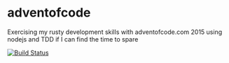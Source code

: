 # adventofcode
Exercising my rusty development skills with adventofcode.com 2015 using nodejs and TDD if I can find the time to spare

[![Build Status](https://travis-ci.org/gitKad/adventofcode.svg?branch=master)](https://travis-ci.org/gitKad/adventofcode)
